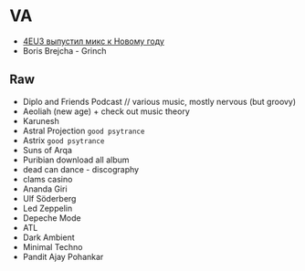 # VA
- [4EU3 выпустил микс к Новому году](http://the-flow.ru/news/4eu3-2017-mix)
- Boris Brejcha - Grinch

## Raw
- Diplo and Friends Podcast // various music, mostly nervous (but groovy)
- Aeoliah (new age) + check out music theory
- Karunesh
- Astral Projection `good psytrance`
- Astrix `good psytrance`
- Suns of Arqa
- Puribian download all album
- dead can dance - discography
- clams casino
- Ananda Giri
- Ulf Söderberg
- Led Zeppelin
- Depeche Mode
- ATL
- Dark Ambient
- Minimal Techno
- Pandit Ajay Pohankar
